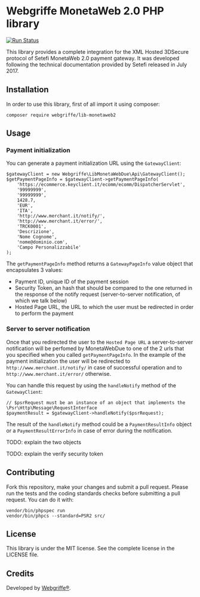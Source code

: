 
Webgriffe MonetaWeb 2.0 PHP library
===================================

[![Run Status](https://travis-ci.org/webgriffe/lib-monetaweb2.svg?branch=master)](https://travis-ci.org/webgriffe/lib-monetaweb2.svg?branch=master)

This library provides a complete integration for the XML Hosted 3DSecure protocol of Setefi MonetaWeb 2.0 payment gateway.
It was developed following the technical documentation provided by Setefi released in July 2017.

Installation
------------

In order to use this library, first of all import it using composer:

```
composer require webgriffe/lib-monetaweb2
```

Usage
-----

### Payment initialization

You can generate a payment initialization URL using the `GatewayClient`:

    $gatewayClient = new Webgriffe\LibMonetaWebDue\Api\GatewayClient();
	$getPaymentPageInfo = $gatewayClient->getPaymentPageInfo(
        'https://ecommerce.keyclient.it/ecomm/ecomm/DispatcherServlet',
        '99999999',
        '99999999',
        1428.7,
        'EUR',
        'ITA',
        'http://www.merchant.it/notify/',
        'http://www.merchant.it/error/',
        'TRCK0001',
        'Descrizione',
        'Nome Cognome',
        'nome@dominio.com',
        'Campo Personalizzabile'
    );
    
The `getPaymentPageInfo` method returns a `GatewayPageInfo` value object that encapsulates 3 values: 
* Payment ID, unique ID of the payment session
* Security Token, an hash that should be compared to the one returned in the response of the notify request (server-to-server notification, of which we talk below)
* Hosted Page URL, the URL to which the user must be redirected in order to perform the payment

### Server to server notification

Once that you redirected the user to the `Hosted Page URL` a server-to-server notification will be perfomed by MonetaWebDue to one of the 2 urls that you specified when you called `getPaymentPageInfo`.
In the example of the payment initialization the user will be redirected to `http://www.merchant.it/notify/` in case of successful operation and to `http://www.merchant.it/error/` otherwise.

You can handle this request by using the `handleNotify` method of the `GatewayClient`:

    // $psrRequest must be an instance of an object that implements the \Psr\Http\Message\RequestInterface
	$paymentResult = $gatewayClient->handleNotify($psrRequest);
    
The result of the `handleNotify` method could be a `PaymentResultInfo` object or a `PaymentResultErrorInfo` in case of error during the notification.

TODO: explain the two objects

TODO: explain the verify security token

Contributing
------------

Fork this repository, make your changes and submit a pull request.
Please run the tests and the coding standards checks before submitting a pull request. You can do it with:

```
vendor/bin/phpspec run
vendor/bin/phpcs --standard=PSR2 src/
```

License
-------

This library is under the MIT license. See the complete license in the LICENSE file.

Credits
-------

Developed by [Webgriffe®](http://www.webgriffe.com/).

